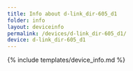 ```yaml
---
title: Info about d-link_dir-605_d1
folder: info
layout: deviceinfo
permalink: /devices/d-link_dir-605_d1/
device: d-link_dir-605_d1
---
```

{% include templates/device_info.md %}
